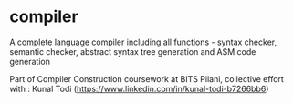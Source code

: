 # compiler
A complete language compiler including all functions - syntax checker, semantic checker, abstract syntax tree generation 
and ASM code generation

Part of Compiler Construction coursework at BITS Pilani, collective effort with : Kunal Todi
(https://www.linkedin.com/in/kunal-todi-b7266bb6)
